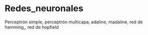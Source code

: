 # Redes_neuronales
Perceptrón simple, perceptrón multicapa, adaline, madaline, red de hamming,, red de hopfield
